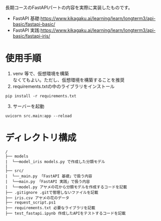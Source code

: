 長期コースのFastAPIパートの内容を実際に実装したものです。

- FastAPI 基礎:https://www.kikagaku.ai/learning/learn/longterm3/api-basic/fastapi-basic/
- FastAPI 実践:https://www.kikagaku.ai/learning/learn/longterm3/api-basic/fastapi-iris/

# 使用手順
1. venv 等で、仮想環境を構築  
なくてもよい。ただし、仮想環境を構築することを推奨
2. requirements.txtの中のライブラリをインストール
```
pip install -r requirements.txt
```
3. サーバーを起動
```
uvicorn src.main:app --reload 
```

# ディレクトリ構成
```
/
├── models
|  └──model_iris models.py で作成した分類モデル
|       
├── src/
|  └──_main.py 「FastAPI 基礎」で扱う内容
|  └──main.py 「FastAPI 実践」で扱う内容
|  └──model.py アヤメの花から分類モデルを作成するコードを記載
├── .gitignore .gitで管理しないファイルを記載
├── iris.csv アヤメの花のデータ
├── request_script.ps1
├── requirements.txt 必要なライブラリを記載
├── test_fastapi.ipynb 作成したAPIをテストするコードを記載
```